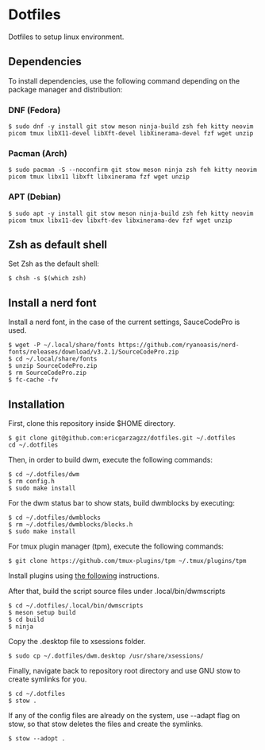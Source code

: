 # Dotfiles

Dotfiles to setup linux environment.

## Dependencies

To install dependencies, use the following command depending on the package manager and distribution:

### DNF (Fedora)
```
$ sudo dnf -y install git stow meson ninja-build zsh feh kitty neovim picom tmux libX11-devel libXft-devel libXinerama-devel fzf wget unzip
```

### Pacman (Arch) 
```
$ sudo pacman -S --noconfirm git stow meson ninja zsh feh kitty neovim picom tmux libx11 libxft libxinerama fzf wget unzip
```

### APT (Debian)
```
$ sudo apt -y install git stow meson ninja-build zsh feh kitty neovim picom tmux libx11-dev libxft-dev libxinerama-dev fzf wget unzip
```

## Zsh as default shell

Set Zsh as the default shell:

```
$ chsh -s $(which zsh)
```

## Install a nerd font

Install a nerd font, in the case of the current settings, SauceCodePro is used.

```
$ wget -P ~/.local/share/fonts https://github.com/ryanoasis/nerd-fonts/releases/download/v3.2.1/SourceCodePro.zip
$ cd ~/.local/share/fonts
$ unzip SourceCodePro.zip
$ rm SourceCodePro.zip
$ fc-cache -fv
```

## Installation

First, clone this repository inside $HOME directory.

```
$ git clone git@github.com:ericgarzagzz/dotfiles.git ~/.dotfiles
cd ~/.dotfiles
```

Then, in order to build dwm, execute the following commands: 

```
$ cd ~/.dotfiles/dwm
$ rm config.h
$ sudo make install
```

For the dwm status bar to show stats, build dwmblocks by executing:

```
$ cd ~/.dotfiles/dwmblocks
$ rm ~/.dotfiles/dwmblocks/blocks.h
$ sudo make install
```

For tmux plugin manager (tpm), execute the following commands:

```
$ git clone https://github.com/tmux-plugins/tpm ~/.tmux/plugins/tpm
```

Install plugins using [the following](https://github.com/tmux-plugins/tpm?tab=readme-ov-file#installing-plugins) instructions.

After that, build the script source files under .local/bin/dwmscripts

```
$ cd ~/.dotfiles/.local/bin/dwmscripts
$ meson setup build
$ cd build
$ ninja
```

Copy the .desktop file to xsessions folder.

```
$ sudo cp ~/.dotfiles/dwm.desktop /usr/share/xsessions/
```

Finally, navigate back to repository root directory and use GNU stow to create symlinks for you.

```
$ cd ~/.dotfiles
$ stow .
```

If any of the config files are already on the system, use --adapt flag on stow, so that stow deletes the files and create the symlinks.

```
$ stow --adopt .
```
